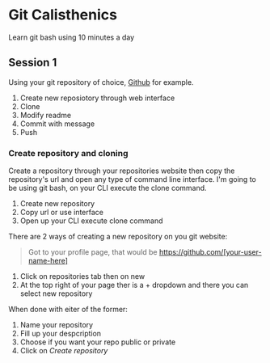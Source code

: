 # Git Calisthenics
Learn git bash using 10 minutes a day

## Session 1

Using your git repository of choice, [Github](https://github.com/) for example.
1. Create new reposiotory through web interface
2. Clone
3. Modify readme 
4. Commit with message
5. Push

### Create repository and cloning

Create a repository through your repositories website then copy the repository's url and open any type of command line interface. I'm going to be using git bash, on your CLI execute the clone command.
1. Create new repository 
2. Copy url or use interface
3. Open up your CLI execute clone command

There are 2 ways of creating a new repository on you git website:
> Got to your profile page, that would be https://github.com/[your-user-name-here]

1. Click on repositories tab then on new
2. At the top right of your page ther is a + dropdown and there you can select new repository

When done with eiter of the former:

1. Name your repository
2. Fill up your despcription
3. Choose if you want your repo public or private
4. Click on *Create repository*
